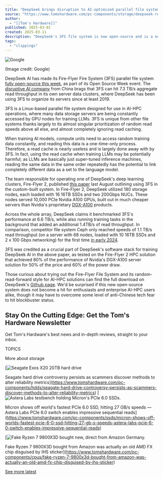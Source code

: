 ```yaml
---
title: "DeepSeek brings disruption to AI-optimized parallel file systems, releases powerful new open-source Fire-Flyer File System"
source: "https://www.tomshardware.com/pc-components/storage/deepseek-releases-powerful-new-parallel-file-system-fire-flyer-fire-system-made-open-source"
author:
  - "[[Tom's Hardware]]"
published: 2025-03-01
created: 2025-03-11
description: "DeepSeek's 3FS file system is now open-source and is a no-brainer for AI-HPC model training, boosting efficiency and training more data-driven models."
tags:
  - "clippings"
---
```

![Google](https://cdn.mos.cms.futurecdn.net/tRgspGN4ycFeiFrnRn3dbA-1200-80.jpg)

(Image credit: Google)

DeepSeek AI has made its Fire-Flyer Fire System (3FS) parallel file system [fully open-source this week](https://x.com/deepseek_ai/status/1895279409185390655), as part of its Open Source Week event. The [disruptive AI company](https://www.tomshardware.com/tech-industry/artificial-intelligence/nvidia-loses-usd589-billion-in-market-cap-broad-stock-plunge-triggered-by-deepseek-ai-release) from China brags that 3FS can hit 7.3 TB/s aggregate read throughput in its own server data clusters, where DeepSeek has been using 3FS to organize its servers since at least 2019.

3FS is a Linux-based parallel file system designed for use in AI-HPC operations, where many data storage servers are being constantly accessed by GPU nodes for training LLMs. 3FS is unique from other file systems thanks largely to its almost singular prioritization of random read speeds above all else, and almost completely ignoring read caching.

When training AI models, compute units need to access random training data constantly, and reading this data is a one-time-only process. Therefore, a read cache is nearly useless and is largely done away with by 3FS. In fact, using the read cache when training LLMs may be potentially harmful; as LLMs are basically just super-tuned inference machines, reading the same data in the same order repeatedly has the potential to link completely different data as a set to the language model.

The team responsible for operating one of DeepSeek's deep learning clusters, Fire-Flyer 2, published [this paper](https://arxiv.org/html/2408.14158v2) last August outlining using 3FS in the custom-built system. In Fire-Flyer 2, DeepSeek utilized 180 storage nodes, each loaded with 16 16TB SSDs and two 200Gbps NUCs. These nodes served 10,000 PCIe Nvidia A100 GPUs, built out in much cheaper servers than Nvidia's proprietary [DGX-A100](https://www.tomshardware.com/news/amd-unveils-nvidia-dgx-a100-specs) products.

Across the whole array, DeepSeek claims it benchmarked 3FS's performance at 6.6 TB/s, while also running training tasks in the background that added an additional 1.4TB/s of read throughput. In comparison, competitor file system Ceph only reached speeds of 1.1 TB/s read throughput (on a server with 68 nodes, loaded with 10 16TB SSDs and 2 x 100 Gbps networking) for the first time [in early 2024](https://ceph.io/en/news/blog/2024/ceph-a-journey-to-1tibps/).

3FS was credited as a crucial part of DeepSeek's software stack for training DeepSeek AI in the above paper, as tested on the Fire-Flyer 2 HPC solution that achieved 80% of the performance of Nvidia's DGX-A100 server solution for 50% of the price and 60% of the power draw.

Those curious about trying out the Fire-Flyer File System and its random-read-forward style for AI-HPC solutions can find the full download on DeepSeek's [Github page](https://github.com/deepseek-ai/3FS). We'd be surprised if this new open-source system does not become a hit for enthusiasts and enterprise AI-HPC users alike, though it may have to overcome some level of anti-Chinese tech fear to hit blockbuster status.

## Stay On the Cutting Edge: Get the Tom's Hardware Newsletter

Get Tom's Hardware's best news and in-depth reviews, straight to your inbox.

TOPICS

More about storage

 [![Seagate Exos X20 20TB hard drive](https://cdn.mos.cms.futurecdn.net/RTud8WtjKvRL3cX9pdXmMi-840-80.jpg)

Seagate hard drive controversy persists as scammers discover methods to alter reliability metrics](https://www.tomshardware.com/pc-components/hdds/seagate-hard-drive-controversy-persists-as-scammers-discover-methods-to-alter-reliability-metrics) [![Astera Labs testbench holding Micron&#039;s PCIe 6.0 SSDs.](https://cdn.mos.cms.futurecdn.net/P3QmEr3sF2BF4YwywcCNDD-840-80.png)

Micron shows off world's fastest PCIe 6.0 SSD, hitting 27 GB/s speeds — Astera Labs PCIe 6.0 switch enables impressive sequential reads](https://www.tomshardware.com/pc-components/ssds/micron-shows-off-worlds-fastest-pcie-6-0-ssd-hitting-27-gb-s-speeds-astera-labs-pcie-6-0-switch-enables-impressive-sequential-reads)

 [![Fake Ryzen 7 9800X3D bought new, direct from Amazon Germany.](https://cdn.mos.cms.futurecdn.net/jjEYWfgEAxxFT4hhVGLrUj-840-80.jpg)

Fake Ryzen 7 9800X3D bought from Amazon was actually an old AMD FX chip disguised by IHS sticker](https://www.tomshardware.com/pc-components/cpus/fake-ryzen-7-9800x3d-bought-from-amazon-was-actually-an-old-amd-fx-chip-disguised-by-ihs-sticker)

[See more latest](https://www.tomshardware.com/news)